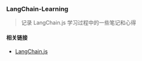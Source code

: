 ### LangChain-Learning
> 记录 LangChain.js 学习过程中的一些笔记和心得

#### 相关链接
- [LangChain.js](https://js.langchain.com/docs/introduction/)
